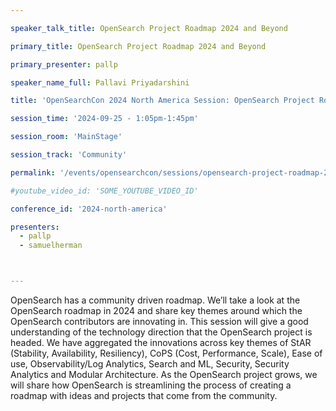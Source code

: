 ```yaml
---

speaker_talk_title: OpenSearch Project Roadmap 2024 and Beyond

primary_title: OpenSearch Project Roadmap 2024 and Beyond

primary_presenter: pallp

speaker_name_full: Pallavi Priyadarshini

title: 'OpenSearchCon 2024 North America Session: OpenSearch Project Roadmap 2024 and Beyond'

session_time: '2024-09-25 - 1:05pm-1:45pm' 

session_room: 'MainStage' 

session_track: 'Community' 

permalink: '/events/opensearchcon/sessions/opensearch-project-roadmap-2024-and-beyond.html' 

#youtube_video_id: 'SOME_YOUTUBE_VIDEO_ID' 

conference_id: '2024-north-america' 

presenters: 
  - pallp
  - samuelherman



---
```

OpenSearch has a community driven roadmap. We’ll take a look at the OpenSearch roadmap in 2024 and share key themes around which the OpenSearch contributors are innovating in. This session will give a good understanding of the technology direction that the OpenSearch project is headed. We have aggregated the innovations across key themes of StAR (Stability, Availability, Resiliency), CoPS (Cost, Performance, Scale), Ease of use, Observability/Log Analytics, Search and ML, Security, Security Analytics and Modular Architecture. As the OpenSearch project grows, we will share how OpenSearch is streamlining the process of creating a roadmap with ideas and projects that come from the community.

